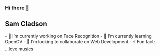 ### Hi there 👋
<h2>Sam Cladson</h2>
- 🔭 I’m currently working on Face Recognition
- 🌱 I’m currently learning OpenCV
- 👯 I’m looking to collaborate on Web Development
- ⚡ Fun fact: ...love musics

